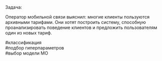 Задача: <br>

Оператор мобильной связи выяснил: многие клиенты пользуются архивными тарифами. Они хотят построить систему, способную проанализировать поведение клиентов и предложить пользователям один из новых тариф.<br>

#классификация<br>
#подбор гиперпараметров<br>
#выбор модели МО<br>
